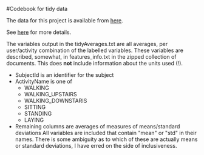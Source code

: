 #Codebook for tidy data

The data for this project is available from [here](https://d396qusza40orc.cloudfront.net/getdata%2Fprojectfiles%2FUCI%20HAR%20Dataset.zip).

See [here](http://archive.ics.uci.edu/ml/datasets/Human+Activity+Recognition+Using+Smartphones) for more details.

The variables output in the tidyAverages.txt are all averages, per user/activity combination of the labelled variables. These variables are described, somewhat, in features_info.txt in the zipped collection of documents. This does **not** include information about the units used (!).


* SubjectId is an identifier for the subject
* ActivityName is one of 
  + WALKING
  + WALKING_UPSTAIRS
  + WALKING_DOWNSTARIS
  + SITTING
  + STANDING
  + LAYING
* Remaining columns are averages of measures of means/standard deviations 
All variables are included that contain "mean" or "std" in their names. There is some ambiguity as to which of these are actually means or standard deviations, I have erred on the side of inclusiveness.





